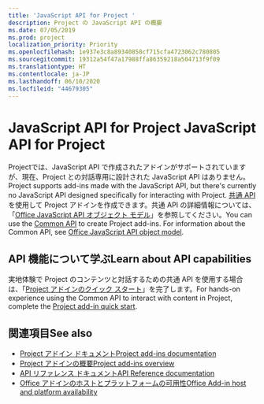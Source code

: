```yaml
---
title: 'JavaScript API for Project '
description: Project の JavaScript API の概要
ms.date: 07/05/2019
ms.prod: project
localization_priority: Priority
ms.openlocfilehash: 1e937e3c8a89340858cf715cfa4723062c780805
ms.sourcegitcommit: 19312a54f47a17988ffa86359218a504713f9f09
ms.translationtype: HT
ms.contentlocale: ja-JP
ms.lasthandoff: 06/10/2020
ms.locfileid: "44679305"
---
```

# <a name="javascript-api-for-project"></a><span data-ttu-id="ed37a-103">JavaScript API for Project </span><span class="sxs-lookup"><span data-stu-id="ed37a-103">JavaScript API for Project</span></span>

<span data-ttu-id="ed37a-104">Projectでは、JavaScript API で作成されたアドインがサポートされていますが、現在、Project との対話専用に設計された JavaScript API はありません。</span><span class="sxs-lookup"><span data-stu-id="ed37a-104">Project supports add-ins made with the JavaScript API, but there's currently no JavaScript API designed specifically for interacting with Project.</span></span> <span data-ttu-id="ed37a-105">[共通 API](/javascript/api/office)を使用して Project アドインを作成できます。共通 API の詳細情報については、「[Office JavaScript API オブジェクト モデル](../../develop/office-javascript-api-object-model.md)」を参照してください。</span><span class="sxs-lookup"><span data-stu-id="ed37a-105">You can use the [Common API](/javascript/api/office) to create Project add-ins. For information about the Common API, see [Office JavaScript API object model](../../develop/office-javascript-api-object-model.md).</span></span> 

## <a name="learn-about-api-capabilities"></a><span data-ttu-id="ed37a-106">API 機能について学ぶ</span><span class="sxs-lookup"><span data-stu-id="ed37a-106">Learn about API capabilities</span></span>

<span data-ttu-id="ed37a-107">実地体験で Project のコンテンツと対話するための共通 API を使用する場合は、「[Project アドインのクイック スタート](../../quickstarts/project-quickstart.md)」を完了します。</span><span class="sxs-lookup"><span data-stu-id="ed37a-107">For hands-on experience using the Common API to interact with content in Project, complete the [Project add-in quick start](../../quickstarts/project-quickstart.md).</span></span> 

## <a name="see-also"></a><span data-ttu-id="ed37a-108">関連項目</span><span class="sxs-lookup"><span data-stu-id="ed37a-108">See also</span></span>

- [<span data-ttu-id="ed37a-109">Project アドイン ドキュメント</span><span class="sxs-lookup"><span data-stu-id="ed37a-109">Project add-ins documentation</span></span>](../../project/index.yml)
- [<span data-ttu-id="ed37a-110">Project アドインの概要</span><span class="sxs-lookup"><span data-stu-id="ed37a-110">Project add-ins overview</span></span>](../../project/project-add-ins.md)
- [<span data-ttu-id="ed37a-111">API リファレンス ドキュメント</span><span class="sxs-lookup"><span data-stu-id="ed37a-111">API Reference documentation</span></span>](../javascript-api-for-office.md)
- [<span data-ttu-id="ed37a-112">Office アドインのホストとプラットフォームの可用性</span><span class="sxs-lookup"><span data-stu-id="ed37a-112">Office Add-in host and platform availability</span></span>](../../overview/office-add-in-availability.md)